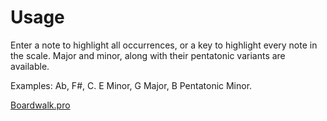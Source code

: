 # Usage
Enter a note to highlight all occurrences, or a key to highlight every note in the scale. Major and minor, along with their pentatonic variants are available.

Examples: Ab, F#, C. E Minor, G Major, B Pentatonic Minor.

[Boardwalk.pro](http://boardwalk.pro/)
